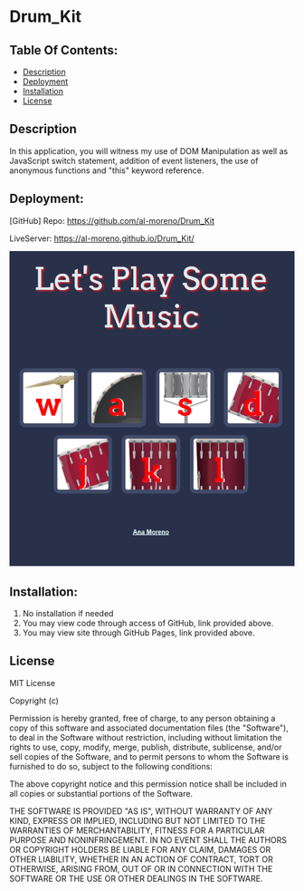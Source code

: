 # Drum_Kit

## Table Of Contents:
- [Description](#Description)
- [Deployment](#Deployment)
- [Installation](#Installation)
- [License](#License)


## Description

In this application, you will witness my use of DOM Manipulation as well as JavaScript switch statement, addition of event listeners, the use of anonymous functions and "this" keyword reference. 

## Deployment: 

[GitHub] Repo: https://github.com/al-moreno/Drum_Kit

LiveServer:  https://al-moreno.github.io/Drum_Kit/

![picture](image.png)


## Installation:
1.  No installation if needed 
2.  You may view code through access of GitHub, link provided above.
3.  You may view site through GitHub Pages, link provided above. 


## License
MIT License

Copyright (c) 

Permission is hereby granted, free of charge, to any person obtaining a copy of this software and associated documentation files (the "Software"), to deal in the Software without restriction, including without limitation the rights to use, copy, modify, merge, publish, distribute, sublicense, and/or sell copies of the Software, and to permit persons to whom the Software is furnished to do so, subject to the following conditions:

The above copyright notice and this permission notice shall be included in all copies or substantial portions of the Software.

THE SOFTWARE IS PROVIDED "AS IS", WITHOUT WARRANTY OF ANY KIND, EXPRESS OR IMPLIED, INCLUDING BUT NOT LIMITED TO THE WARRANTIES OF MERCHANTABILITY, FITNESS FOR A PARTICULAR PURPOSE AND NONINFRINGEMENT. IN NO EVENT SHALL THE AUTHORS OR COPYRIGHT HOLDERS BE LIABLE FOR ANY CLAIM, DAMAGES OR OTHER LIABILITY, WHETHER IN AN ACTION OF CONTRACT, TORT OR OTHERWISE, ARISING FROM, OUT OF OR IN CONNECTION WITH THE SOFTWARE OR THE USE OR OTHER DEALINGS IN THE SOFTWARE.
 
